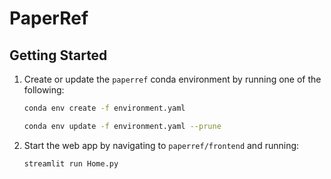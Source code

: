 # PaperRef

## Getting Started

1. Create or update the `paperref` conda environment by running one of the following:
   
   ```bash
   conda env create -f environment.yaml
   ```
   ```bash
   conda env update -f environment.yaml --prune
   ```
3. Start the web app by navigating to `paperref/frontend` and running:
   ```bash
   streamlit run Home.py
   ```

